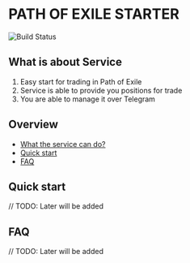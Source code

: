 # PATH OF EXILE STARTER

![Build Status](https://github.com/ylazakovich/path-of-exile-starter/actions/workflows/test.yml/badge.svg)

## What is about Service

1) Easy start for trading in Path of Exile
2) Service is able to provide you positions for trade
3) You are able to manage it over Telegram

## Overview

- [What the service can do?](#what-is-about-service)
- [Quick start](#quick-start)
- [FAQ](#faq)

## Quick start

// TODO: Later will be added

## FAQ

// TODO: Later will be added

